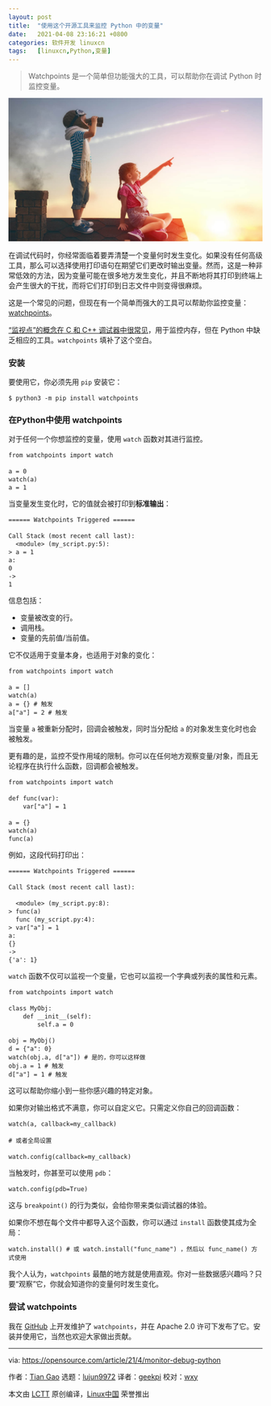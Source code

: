 ```yaml
---
layout: post
title:	"使用这个开源工具来监控 Python 中的变量"
date:	2021-04-08 23:16:21 +0800 
categories:	软件开发 linuxcn 
tags:	[linuxcn,Python,变量]
---
```




> 
> Watchpoints 是一个简单但功能强大的工具，可以帮助你在调试 Python 时监控变量。
> 
> 
> 


![](/Asserts/Images/album/202104/08/231614imw8zqfncz5qwwow.jpg "Looking back with binoculars")


在调试代码时，你经常面临着要弄清楚一个变量何时发生变化。如果没有任何高级工具，那么可以选择使用打印语句在期望它们更改时输出变量。然而，这是一种非常低效的方法，因为变量可能在很多地方发生变化，并且不断地将其打印到终端上会产生很大的干扰，而将它们打印到日志文件中则变得很麻烦。


这是一个常见的问题，但现在有一个简单而强大的工具可以帮助你监控变量：[watchpoints](https://github.com/gaogaotiantian/watchpoints)。


[“监视点”的概念在 C 和 C++ 调试器中很常见](https://opensource.com/article/21/3/debug-code-gdb)，用于监控内存，但在 Python 中缺乏相应的工具。`watchpoints` 填补了这个空白。


### 安装


要使用它，你必须先用 `pip` 安装它：



```
$ python3 -m pip install watchpoints

```

### 在Python中使用 watchpoints


对于任何一个你想监控的变量，使用 `watch` 函数对其进行监控。



```
from watchpoints import watch

a = 0
watch(a)
a = 1

```

当变量发生变化时，它的值就会被打印到**标准输出**：



```
====== Watchpoints Triggered ======

Call Stack (most recent call last):
  <module> (my_script.py:5):
> a = 1
a:
0
->
1

```

信息包括：


* 变量被改变的行。
* 调用栈。
* 变量的先前值/当前值。


它不仅适用于变量本身，也适用于对象的变化：



```
from watchpoints import watch

a = []
watch(a)
a = {} # 触发
a["a"] = 2 # 触发

```

当变量 `a` 被重新分配时，回调会被触发，同时当分配给 `a` 的对象发生变化时也会被触发。


更有趣的是，监控不受作用域的限制。你可以在任何地方观察变量/对象，而且无论程序在执行什么函数，回调都会被触发。



```
from watchpoints import watch

def func(var):
    var["a"] = 1

a = {}
watch(a)
func(a)

```

例如，这段代码打印出：



```
====== Watchpoints Triggered ======

Call Stack (most recent call last):

  <module> (my_script.py:8):
> func(a)
  func (my_script.py:4):
> var["a"] = 1
a:
{}
->
{'a': 1}

```

`watch` 函数不仅可以监视一个变量，它也可以监视一个字典或列表的属性和元素。



```
from watchpoints import watch

class MyObj:
    def __init__(self):
        self.a = 0

obj = MyObj()
d = {"a": 0}
watch(obj.a, d["a"]) # 是的，你可以这样做
obj.a = 1 # 触发
d["a"] = 1 # 触发

```

这可以帮助你缩小到一些你感兴趣的特定对象。


如果你对输出格式不满意，你可以自定义它。只需定义你自己的回调函数：



```
watch(a, callback=my_callback)

# 或者全局设置

watch.config(callback=my_callback)

```

当触发时，你甚至可以使用 `pdb`：



```
watch.config(pdb=True)

```

这与 `breakpoint()` 的行为类似，会给你带来类似调试器的体验。


如果你不想在每个文件中都导入这个函数，你可以通过 `install` 函数使其成为全局：



```
watch.install() # 或 watch.install("func_name") ，然后以 func_name() 方式使用

```

我个人认为，`watchpoints` 最酷的地方就是使用直观。你对一些数据感兴趣吗？只要“观察”它，你就会知道你的变量何时发生变化。


### 尝试 watchpoints


我在 [GitHub](https://github.com/gaogaotiantian/watchpoints) 上开发维护了 `watchpoints`，并在 Apache 2.0 许可下发布了它。安装并使用它，当然也欢迎大家做出贡献。




---


via: <https://opensource.com/article/21/4/monitor-debug-python>


作者：[Tian Gao](https://opensource.com/users/gaogaotiantian) 选题：[lujun9972](https://github.com/lujun9972) 译者：[geekpi](https://github.com/geekpi) 校对：[wxy](https://github.com/wxy)


本文由 [LCTT](https://github.com/LCTT/TranslateProject) 原创编译，[Linux中国](https://linux.cn/) 荣誉推出
